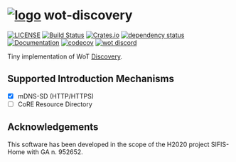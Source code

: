 # [![logo](https://github.com/sifis-home/wot/raw/master/assets/wot-rust-icon.svg)](https://docs.rs/wot-td) wot-discovery

[![LICENSE](https://img.shields.io/badge/license-MIT-blue.svg)](LICENSES/MIT.txt)
[![Build Status](https://github.com/wot-rust/wot-discovery/workflows/wot-discovery/badge.svg)](https://github.com/wot-rust/wot-discovery/actions)
[![Crates.io](https://img.shields.io/crates/v/wot-discovery.svg)](https://crates.io/crates/wot-discovery)
[![dependency status](https://deps.rs/repo/github/wot-rust/wot-discovery/status.svg)](https://deps.rs/repo/github/wot-rust/wot-discovery)
[![Documentation](https://docs.rs/wot-discovery/badge.svg)](https://docs.rs/wot-discovery/)
[![codecov](https://codecov.io/gh/wot-rust/wot-discovery/branch/master/graph/badge.svg?token=9BQ8O6UW84)](https://codecov.io/gh/wot-rust/wot-discovery)
[![wot discord](https://img.shields.io/badge/wot-discord-blue)](https://discord.gg/5zy68ukBrv)

Tiny implementation of WoT [Discovery](https://www.w3.org/TR/wot-discovery/).

## Supported Introduction Mechanisms

- [x] mDNS-SD (HTTP/HTTPS)
- [ ] CoRE Resource Directory

## Acknowledgements

This software has been developed in the scope of the H2020 project SIFIS-Home with GA n. 952652.
